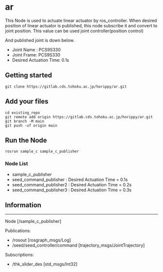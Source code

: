 # ar
This Node is used to actuate linear actuator by ros_controller.
When desired position of linear actuator is published, this node subscribe it and convert to joint position.
This value can be used joint controller(position control)

And published joint is down below.
- Joint Name : PCS9S330
- Joint Frame: PCS9S330
- Desired Actuation Time: 0.1s

## Getting started
```
git clone https://gitlab.cds.tohoku.ac.jp/horippy/ar.git
```
## Add your files

```
cd existing_repo
git remote add origin https://gitlab.cds.tohoku.ac.jp/horippy/ar.git
git branch -M main
git push -uf origin main
```

## Run the Node
```
rosrun sample_c sample_c_publisher
```

### Node List
- sample_c_publisher       
- seed_command_publisher   : Desired Actuation Time = 0.1s
- seed_command_publisher2  : Desired Actuation Time = 0.2s
- seed_command_publisher3  : Desired Actuation Time = 0.3s

## Information
--------------------------------------------------------------------------------
Node [/sample_c_publisher]

Publications:
 * /rosout [rosgraph_msgs/Log]
 * /seed/seed_controller/command [trajectory_msgs/JointTrajectory]

Subscriptions:
 * /thk_slider_des [std_msgs/Int32]
